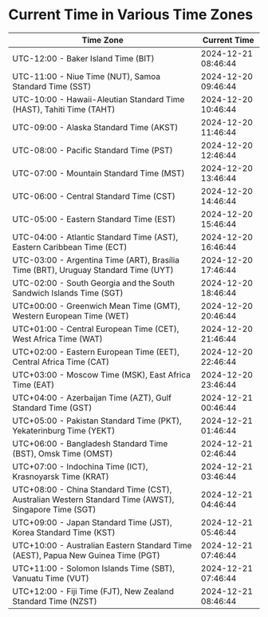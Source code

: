 # Current Time in Various Time Zones

| Time Zone | Current Time |
|-----------|--------------|
| UTC-12:00 - Baker Island Time (BIT) | 2024-12-21 08:46:44 |
| UTC-11:00 - Niue Time (NUT), Samoa Standard Time (SST) | 2024-12-20 09:46:44 |
| UTC-10:00 - Hawaii-Aleutian Standard Time (HAST), Tahiti Time (TAHT) | 2024-12-20 10:46:44 |
| UTC-09:00 - Alaska Standard Time (AKST) | 2024-12-20 11:46:44 |
| UTC-08:00 - Pacific Standard Time (PST) | 2024-12-20 12:46:44 |
| UTC-07:00 - Mountain Standard Time (MST) | 2024-12-20 13:46:44 |
| UTC-06:00 - Central Standard Time (CST) | 2024-12-20 14:46:44 |
| UTC-05:00 - Eastern Standard Time (EST) | 2024-12-20 15:46:44 |
| UTC-04:00 - Atlantic Standard Time (AST), Eastern Caribbean Time (ECT) | 2024-12-20 16:46:44 |
| UTC-03:00 - Argentina Time (ART), Brasília Time (BRT), Uruguay Standard Time (UYT) | 2024-12-20 17:46:44 |
| UTC-02:00 - South Georgia and the South Sandwich Islands Time (SGT) | 2024-12-20 18:46:44 |
| UTC±00:00 - Greenwich Mean Time (GMT), Western European Time (WET) | 2024-12-20 20:46:44 |
| UTC+01:00 - Central European Time (CET), West Africa Time (WAT) | 2024-12-20 21:46:44 |
| UTC+02:00 - Eastern European Time (EET), Central Africa Time (CAT) | 2024-12-20 22:46:44 |
| UTC+03:00 - Moscow Time (MSK), East Africa Time (EAT) | 2024-12-20 23:46:44 |
| UTC+04:00 - Azerbaijan Time (AZT), Gulf Standard Time (GST) | 2024-12-21 00:46:44 |
| UTC+05:00 - Pakistan Standard Time (PKT), Yekaterinburg Time (YEKT) | 2024-12-21 01:46:44 |
| UTC+06:00 - Bangladesh Standard Time (BST), Omsk Time (OMST) | 2024-12-21 02:46:44 |
| UTC+07:00 - Indochina Time (ICT), Krasnoyarsk Time (KRAT) | 2024-12-21 03:46:44 |
| UTC+08:00 - China Standard Time (CST), Australian Western Standard Time (AWST), Singapore Time (SGT) | 2024-12-21 04:46:44 |
| UTC+09:00 - Japan Standard Time (JST), Korea Standard Time (KST) | 2024-12-21 05:46:44 |
| UTC+10:00 - Australian Eastern Standard Time (AEST), Papua New Guinea Time (PGT) | 2024-12-21 07:46:44 |
| UTC+11:00 - Solomon Islands Time (SBT), Vanuatu Time (VUT) | 2024-12-21 07:46:44 |
| UTC+12:00 - Fiji Time (FJT), New Zealand Standard Time (NZST) | 2024-12-21 08:46:44 |
